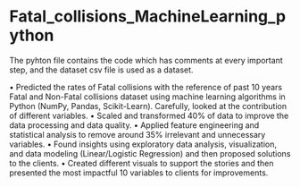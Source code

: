 # Fatal_collisions_MachineLearning_python
The pyhton file contains the code which has comments at every important step, and the dataset csv file is used as a dataset.

•	Predicted the rates of Fatal collisions with the reference of past 10 years Fatal and Non-Fatal collisions dataset using machine learning algorithms in Python (NumPy, Pandas, Scikit-Learn). Carefully, looked at the contribution of different variables.
•	Scaled and transformed 40% of data to improve the data processing and data quality.
•	Applied feature engineering and statistical analysis to remove around 35% irrelevant and unnecessary variables.
•	Found insights using exploratory data analysis, visualization, and data modeling (Linear/Logistic Regression) and then proposed solutions to the clients.
•	Created different visuals to support the stories and then presented the most impactful 10 variables to clients for improvements.
